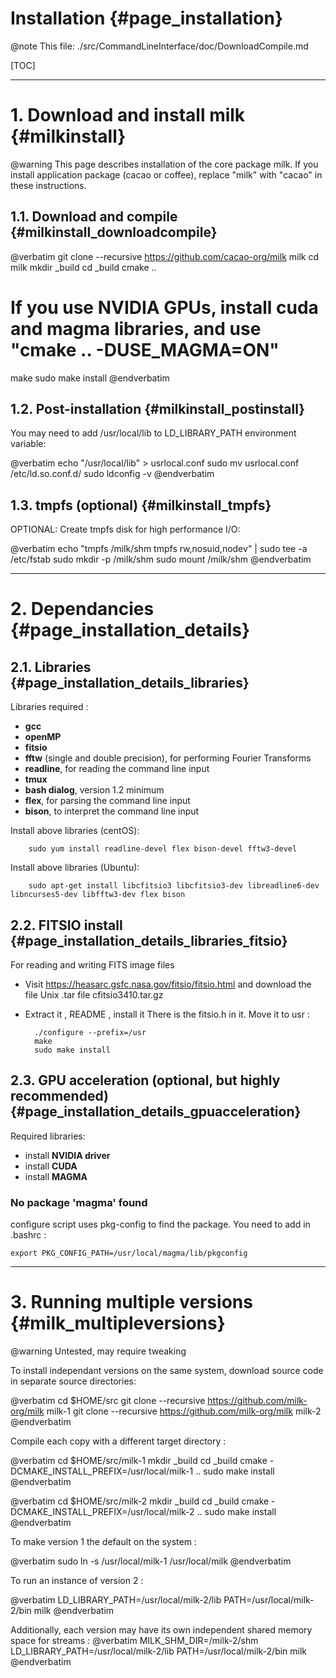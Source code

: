 # Installation {#page_installation}

@note This file: ./src/CommandLineInterface/doc/DownloadCompile.md

[TOC]

---


# 1. Download and install milk {#milkinstall}

@warning This page describes installation of the core package milk. If you install application package (cacao or coffee), replace "milk" with "cacao" in these instructions.


## 1.1. Download and compile {#milkinstall_downloadcompile}

@verbatim
git clone --recursive https://github.com/cacao-org/milk milk
cd milk
mkdir _build
cd _build
cmake ..
# If you use NVIDIA GPUs, install cuda and magma libraries, and use "cmake .. -DUSE_MAGMA=ON"
make
sudo make install
@endverbatim


## 1.2. Post-installation {#milkinstall_postinstall}

You may need to add /usr/local/lib to LD_LIBRARY_PATH environment variable:

@verbatim
echo "/usr/local/lib" > usrlocal.conf
sudo mv usrlocal.conf /etc/ld.so.conf.d/
sudo ldconfig -v
@endverbatim


## 1.3. tmpfs (optional) {#milkinstall_tmpfs}

OPTIONAL: Create tmpfs disk for high performance I/O:

@verbatim
echo "tmpfs /milk/shm tmpfs rw,nosuid,nodev" | sudo tee -a /etc/fstab
sudo mkdir -p /milk/shm
sudo mount /milk/shm
@endverbatim


---

# 2. Dependancies {#page_installation_details}


## 2.1. Libraries {#page_installation_details_libraries}

Libraries required :

- **gcc**
- **openMP**
- **fitsio**
- **fftw** (single and double precision), for performing Fourier Transforms
- **readline**, for reading the command line input
- **tmux**
- **bash dialog**, version 1.2 minimum
- **flex**, for parsing the command line input
- **bison**, to interpret the command line input

Install above libraries (centOS):

		sudo yum install readline-devel flex bison-devel fftw3-devel 

Install above libraries (Ubuntu):

		sudo apt-get install libcfitsio3 libcfitsio3-dev libreadline6-dev libncurses5-dev libfftw3-dev flex bison


## 2.2. FITSIO install {#page_installation_details_libraries_fitsio}

For reading and writing FITS image files

- Visit https://heasarc.gsfc.nasa.gov/fitsio/fitsio.html and download the file Unix .tar file cfitsio3410.tar.gz
- Extract it , README , install it
There is the fitsio.h in it. Move it to usr :

		./configure --prefix=/usr
		make
		sudo make install


## 2.3. GPU acceleration (optional, but highly recommended) {#page_installation_details_gpuacceleration}

Required libraries:

- install **NVIDIA driver**
- install **CUDA**
- install **MAGMA**

### No package 'magma' found

configure script uses pkg-config to find the package. You need to add in .bashrc :

	export PKG_CONFIG_PATH=/usr/local/magma/lib/pkgconfig

---


# 3. Running multiple versions {#milk_multipleversions}


@warning Untested, may require tweaking

To install independant versions on the same system, download source code in separate source directories:

@verbatim
cd $HOME/src
git clone --recursive https://github.com/milk-org/milk milk-1
git clone --recursive https://github.com/milk-org/milk milk-2
@endverbatim



Compile each copy with a different target directory :

@verbatim
cd $HOME/src/milk-1
mkdir _build
cd _build
cmake -DCMAKE_INSTALL_PREFIX=/usr/local/milk-1 ..
sudo make install
@endverbatim

@verbatim
cd $HOME/src/milk-2
mkdir _build
cd _build
cmake -DCMAKE_INSTALL_PREFIX=/usr/local/milk-2 ..
sudo make install
@endverbatim


To make version 1 the default on the system :

@verbatim
sudo ln -s /usr/local/milk-1 /usr/local/milk
@endverbatim


To run an instance of version 2 :

@verbatim
LD_LIBRARY_PATH=/usr/local/milk-2/lib PATH=/usr/local/milk-2/bin milk
@endverbatim


Additionally, each version may have its own independent shared memory space for streams :
@verbatim
MILK_SHM_DIR=/milk-2/shm LD_LIBRARY_PATH=/usr/local/milk-2/lib PATH=/usr/local/milk-2/bin milk
@endverbatim
